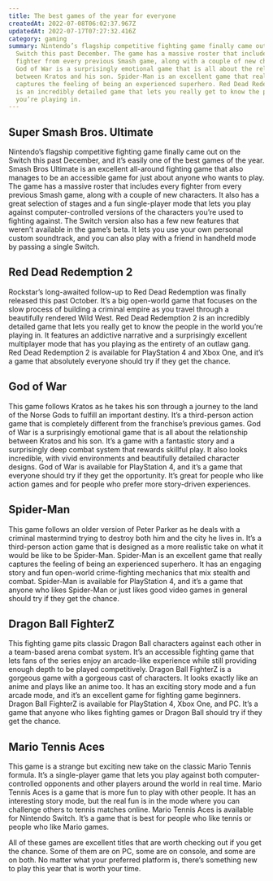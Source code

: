 ```yaml
---
title: The best games of the year for everyone
createdAt: 2022-07-08T06:02:37.967Z
updatedAt: 2022-07-17T07:27:32.416Z
category: gaming
summary: Nintendo’s flagship competitive fighting game finally came out on the
  Switch this past December. The game has a massive roster that includes every
  fighter from every previous Smash game, along with a couple of new characters.
  God of War is a surprisingly emotional game that is all about the relationship
  between Kratos and his son. Spider-Man is an excellent game that really
  captures the feeling of being an experienced superhero. Red Dead Redemption 2
  is an incredibly detailed game that lets you really get to know the people
  you’re playing in.
---
```


## Super Smash Bros. Ultimate

Nintendo’s flagship competitive fighting game finally came out on the Switch this past December, and it’s easily one of the best games of the year. Smash Bros Ultimate is an excellent all-around fighting game that also manages to be an accessible game for just about anyone who wants to play.
The game has a massive roster that includes every fighter from every previous Smash game, along with a couple of new characters. It also has a great selection of stages and a fun single-player mode that lets you play against computer-controlled versions of the characters you’re used to fighting against.
The Switch version also has a few new features that weren’t available in the game’s beta. It lets you use your own personal custom soundtrack, and you can also play with a friend in handheld mode by passing a single Switch.

## Red Dead Redemption 2

Rockstar’s long-awaited follow-up to Red Dead Redemption was finally released this past October. It’s a big open-world game that focuses on the slow process of building a criminal empire as you travel through a beautifully rendered Wild West.
Red Dead Redemption 2 is an incredibly detailed game that lets you really get to know the people in the world you’re playing in. It features an addictive narrative and a surprisingly excellent multiplayer mode that has you playing as the entirety of an outlaw gang.
Red Dead Redemption 2 is available for PlayStation 4 and Xbox One, and it’s a game that absolutely everyone should try if they get the chance.

## God of War

This game follows Kratos as he takes his son through a journey to the land of the Norse Gods to fulfill an important destiny. It’s a third-person action game that is completely different from the franchise’s previous games.
God of War is a surprisingly emotional game that is all about the relationship between Kratos and his son. It’s a game with a fantastic story and a surprisingly deep combat system that rewards skillful play. It also looks incredible, with vivid environments and beautifully detailed character designs.
God of War is available for PlayStation 4, and it’s a game that everyone should try if they get the opportunity. It’s great for people who like action games and for people who prefer more story-driven experiences.

## Spider-Man

This game follows an older version of Peter Parker as he deals with a criminal mastermind trying to destroy both him and the city he lives in. It’s a third-person action game that is designed as a more realistic take on what it would be like to be Spider-Man.
Spider-Man is an excellent game that really captures the feeling of being an experienced superhero. It has an engaging story and fun open-world crime-fighting mechanics that mix stealth and combat.
Spider-Man is available for PlayStation 4, and it’s a game that anyone who likes Spider-Man or just likes good video games in general should try if they get the chance.

## Dragon Ball FighterZ

This fighting game pits classic Dragon Ball characters against each other in a team-based arena combat system. It’s an accessible fighting game that lets fans of the series enjoy an arcade-like experience while still providing enough depth to be played competitively.
Dragon Ball FighterZ is a gorgeous game with a gorgeous cast of characters. It looks exactly like an anime and plays like an anime too. It has an exciting story mode and a fun arcade mode, and it’s an excellent game for fighting game beginners.
Dragon Ball FighterZ is available for PlayStation 4, Xbox One, and PC. It’s a game that anyone who likes fighting games or Dragon Ball should try if they get the chance.

## Mario Tennis Aces

This game is a strange but exciting new take on the classic Mario Tennis formula. It’s a single-player game that lets you play against both computer-controlled opponents and other players around the world in real time.
Mario Tennis Aces is a game that is more fun to play with other people. It has an interesting story mode, but the real fun is in the mode where you can challenge others to tennis matches online.
Mario Tennis Aces is available for Nintendo Switch. It’s a game that is best for people who like tennis or people who like Mario games.

All of these games are excellent titles that are worth checking out if you get the chance. Some of them are on PC, some are on console, and some are on both. No matter what your preferred platform is, there’s something new to play this year that is worth your time.
